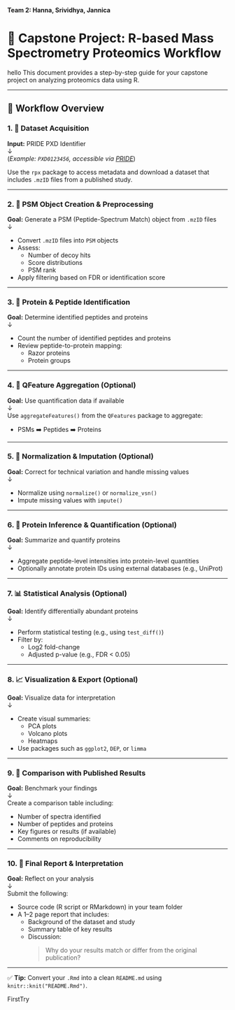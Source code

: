 **Team 2: Hanna, Srividhya, Jannica**

# 🧬 Capstone Project: R-based Mass Spectrometry Proteomics Workflow
 hello
This document provides a step-by-step guide for your capstone project on analyzing proteomics data using R.

---

## 🔁 Workflow Overview

### 1. 📁 Dataset Acquisition  
**Input:** PRIDE PXD Identifier  
↓  
(*Example: `PXD0123456`, accessible via [PRIDE](https://www.ebi.ac.uk/pride/)*)

Use the `rpx` package to access metadata and download a dataset that includes `.mzID` files from a published study.

---

### 2. 🧱 PSM Object Creation & Preprocessing  
**Goal:** Generate a PSM (Peptide-Spectrum Match) object from `.mzID` files  
↓  
- Convert `.mzID` files into `PSM` objects
- Assess:
  - Number of decoy hits
  - Score distributions
  - PSM rank
- Apply filtering based on FDR or identification score

---

### 3. 🧬 Protein & Peptide Identification  
**Goal:** Determine identified peptides and proteins  
↓  
- Count the number of identified peptides and proteins
- Review peptide-to-protein mapping:
  - Razor proteins
  - Protein groups

---

### 4. 🔄 QFeature Aggregation (Optional)  
**Goal:** Use quantification data if available  
↓  
Use `aggregateFeatures()` from the `QFeatures` package to aggregate:
- PSMs ➡️ Peptides ➡️ Proteins

---

### 5. 🧼 Normalization & Imputation (Optional)  
**Goal:** Correct for technical variation and handle missing values  
↓  
- Normalize using `normalize()` or `normalize_vsn()`
- Impute missing values with `impute()`

---

### 6. 🧪 Protein Inference & Quantification (Optional)  
**Goal:** Summarize and quantify proteins  
↓  
- Aggregate peptide-level intensities into protein-level quantities
- Optionally annotate protein IDs using external databases (e.g., UniProt)

---

### 7. 📊 Statistical Analysis (Optional)  
**Goal:** Identify differentially abundant proteins  
↓  
- Perform statistical testing (e.g., using `test_diff()`)
- Filter by:
  - Log2 fold-change
  - Adjusted p-value (e.g., FDR < 0.05)

---

### 8. 📈 Visualization & Export (Optional)  
**Goal:** Visualize data for interpretation  
↓  
- Create visual summaries:
  - PCA plots
  - Volcano plots
  - Heatmaps  
- Use packages such as `ggplot2`, `DEP`, or `limma`

---

### 9. 📖 Comparison with Published Results  
**Goal:** Benchmark your findings  
↓  
Create a comparison table including:
- Number of spectra identified
- Number of peptides and proteins
- Key figures or results (if available)
- Comments on reproducibility

---

### 10. 📝 Final Report & Interpretation  
**Goal:** Reflect on your analysis  
↓  
Submit the following:
- Source code (R script or RMarkdown) in your team folder
- A 1–2 page report that includes:
  - Background of the dataset and study
  - Summary table of key results
  - Discussion:
    > Why do your results match or differ from the original publication?

---

✅ **Tip:** Convert your `.Rmd` into a clean `README.md` using `knitr::knit("README.Rmd")`.

FirstTry
